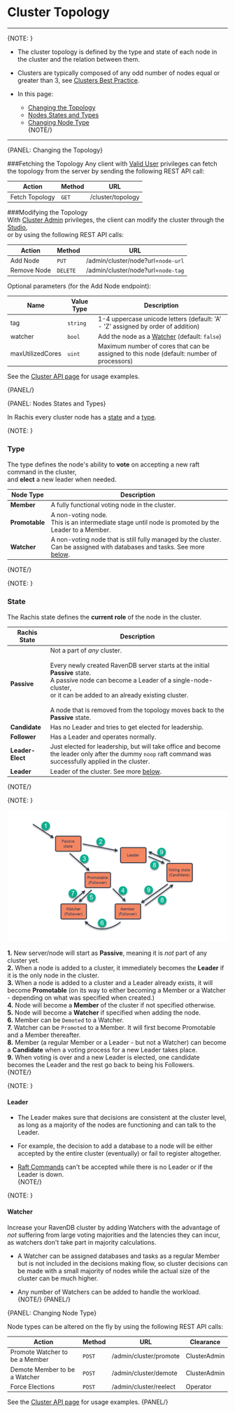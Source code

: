 # Cluster Topology
---

{NOTE: }

* The cluster topology is defined by the type and state of each node in the cluster and the relation between them.  

* Clusters are typically composed of any odd number of nodes equal or greater than 3, see [Clusters Best Practice](../../../server/clustering/cluster-best-practice-and-configuration).  

* In this page:  
  * [Changing the Topology](../../../server/clustering/rachis/cluster-topology#changing-the-topology)  
  * [Nodes States and Types](../../../server/clustering/rachis/cluster-topology#nodes-states-and-types)  
  * [Changing Node Type](../../../server/clustering/rachis/cluster-topology#changing-node-type)  
{NOTE/}

---

{PANEL: Changing the Topology}

###Fetching the Topology
Any client with [Valid User](../../security/authorization/security-clearance-and-permissions#user) privileges can fetch the topology from the server 
by sending the following REST API call:  

| Action | Method | URL |
| - | - | - |
| Fetch Topology | `GET` | /cluster/topology |

###Modifying the Topology  
With [Cluster Admin](../../../server/security/authorization/security-clearance-and-permissions#cluster-admin) privileges, 
the client can modify the cluster through the [Studio](../../../studio/server/cluster/cluster-view#cluster-view-operations),  
or by using the following REST API calls:  

| Action | Method | URL |
| - | - | - |
| Add Node | `PUT` | /admin/cluster/node?url=`node-url` |
| Remove Node | `DELETE` | /admin/cluster/node?url=`node-tag` |

Optional parameters (for the Add Node endpoint):

| Name | Value Type | Description |
| - | - | - |
| tag | `string` | 1-4 uppercase unicode letters (default: 'A' - 'Z' assigned by order of addition) |
| watcher | `bool` | Add the node as a [Watcher](../../../server/clustering/rachis/cluster-topology#watcher) (default: `false`) |
| maxUtilizedCores | `uint` | Maximum number of cores that can be assigned to this node (default: number of processors) |

See the [Cluster API page](../../../server/clustering/cluster-api) for usage examples.

{PANEL/}

{PANEL: Nodes States and Types}

In Rachis every cluster node has a [state](../../../server/clustering/rachis/cluster-topology#state) and a [type](../../../server/clustering/rachis/cluster-topology#type).  

{NOTE: }

### Type
The type defines the node's ability to **vote** on accepting a new raft command in the cluster,  
and **elect** a new leader when needed.  

| Node Type | Description |
| - | - |
| **Member** | A fully functional voting node in the cluster. |
| **Promotable** | A non-voting node. <br/>This is an intermediate stage until node is promoted by the Leader to a Member. |
| **Watcher** | A non-voting node that is still fully managed by the cluster. <br/>Can be assigned with databases and tasks. See more [below](../../../server/clustering/rachis/cluster-topology#watcher). |
{NOTE/}

{NOTE: }

### State
The Rachis state defines the **current role** of the node in the cluster.

| Rachis State | Description |
| - | - |
| **Passive** | Not a part of _any_ cluster.<br/><br/>Every newly created RavenDB server starts at the initial **Passive** state.<br/>A passive node can become a Leader of a single-node-cluster,<br/>or it can be added to an already existing cluster.<br/><br/>A node that is removed from the topology moves back to the **Passive** state. |
| **Candidate** | Has no Leader and tries to get elected for leadership. |
| **Follower** | Has a Leader and operates normally. |
| **Leader-Elect** | Just elected for leadership, but will take office and become the leader only after the dummy `noop` raft command was successfully applied in the cluster. |
| **Leader** | Leader of the cluster. See more [below](../../../server/clustering/rachis/cluster-topology#leader). |
{NOTE/}

{NOTE: }

![Figure 3. States Transitions](images/cluster-states.png "Cluster Nodes States Flow")

**1.** New server/node will start as **Passive**, meaning it is _not_ part of any cluster yet.  
**2.** When a node is added to a cluster, it immediately becomes the **Leader** if it is the only node in the cluster.  
**3.** When a node is added to a cluster and a Leader already exists, it will become **Promotable** (on its way to either becoming a Member or a Watcher - depending on what was specified when created.)  
**4.** Node will become a **Member** of the cluster if not specified otherwise.  
**5.** Node will become a **Watcher** if specified when adding the node.  
**6.** Member can be `Demoted` to a Watcher.  
**7.** Watcher can be `Promoted` to a Member. It will first become Promotable and a Member thereafter.  
**8.** Member (a regular Member or a Leader - but not a Watcher) can become a **Candidate** when a voting process for a new Leader takes place.  
**9.** When voting is over and a new Leader is elected, one candidate becomes the Leader and the rest go back to being his Followers.  
{NOTE/}

{NOTE: }

#### Leader
 
* The Leader makes sure that decisions are consistent at the cluster level, as long as a majority of the nodes are functioning and can talk to the Leader.  

* For example, the decision to add a database to a node will be either accepted by the entire cluster (eventually) or fail to register altogether.  

* [Raft Commands](../../../server/clustering/rachis/consensus-operations#raft-commands-implementation-details) can't be accepted while there is no Leader or if the Leader is down.  
{NOTE/}

{NOTE: }

#### Watcher

Increase your RavenDB cluster by adding Watchers with the advantage of _not_ suffering from large voting majorities and the latencies they can incur, 
as watchers don't take part in majority calculations.  

* A Watcher can be assigned databases and tasks as a regular Member but is not included in the decisions making flow,
  so cluster decisions can be made with a small majority of nodes while the actual size of the cluster can be much higher.  

* Any number of Watchers can be added to handle the workload.  
{NOTE/}
{PANEL/}

{PANEL: Changing Node Type}

Node types can be altered on the fly by using the following REST API calls:

| Action | Method | URL | Clearance |
| - | - | - | - |
| Promote Watcher to be a Member | `POST` | /admin/cluster/promote | ClusterAdmin |
| Demote Member to be a Watcher | `POST` | /admin/cluster/demote | ClusterAdmin |
| Force Elections | `POST` | /admin/cluster/reelect | Operator |

See the [Cluster API page](../../../server/clustering/cluster-api) for usage examples.
{PANEL/}
